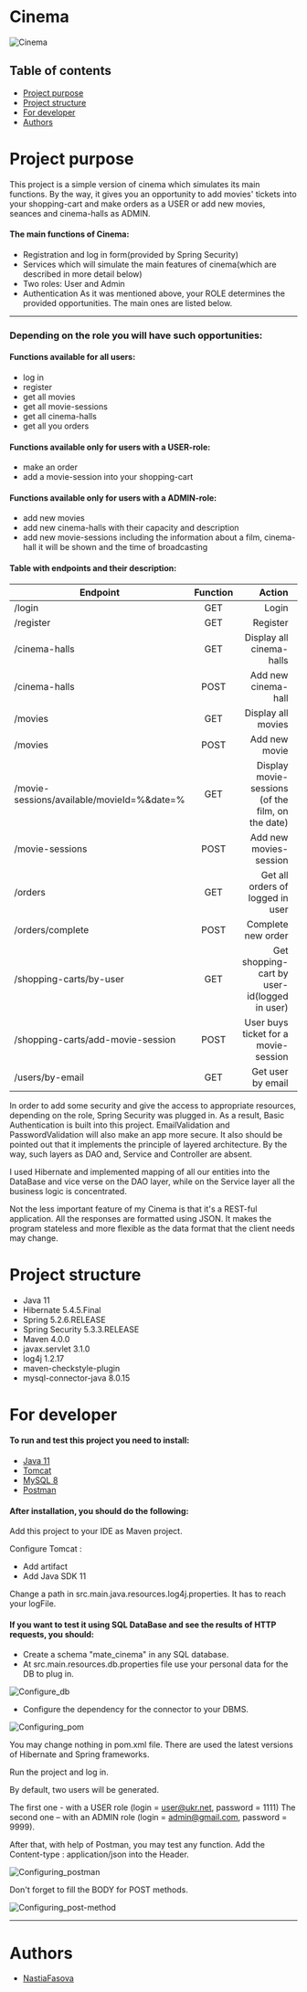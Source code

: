 # Cinema

![Cinema](/images/cinema.jpg)

## Table of contents
* [Project purpose](#purpose)
* [Project structure](#structure)
* [For developer](#for_developer)
* [Authors](#authors)

# <a name="purpose"></a>Project purpose
This project is a simple version of cinema which simulates its main functions.
By the way, it gives you an opportunity to add movies' tickets into your shopping-cart
and make orders as a USER or add new movies, seances and cinema-halls as ADMIN.
#### The main functions of Cinema:

* Registration and log in form(provided by Spring Security)
* Services which will simulate the main features of cinema(which are described in more detail below)
* Two roles: User and Admin
* Authentication
As it was mentioned above, your ROLE determines the provided opportunities.
The main ones are listed below.
<hr>

### Depending on the role you will have such opportunities:

#### Functions available for all users:
* log in
* register
* get all movies
* get all movie-sessions
* get all cinema-halls
* get all you orders

#### Functions available only for users with a USER-role:

* make an order
* add a movie-session into your shopping-cart

#### Functions available only for users with a ADMIN-role:

* add new movies 
* add new cinema-halls with their capacity and description
* add new movie-sessions including the information about a film, cinema-hall 
it will be shown and the time of broadcasting

#### Table with endpoints and their description:
|   Endpoint                                 |   Function    |                    Action                           |          Role           |
| ------------------------------------------ |:-------------:| ---------------------------------------------------:|-------------------------|
| /login                                     |      GET      |  Login                                              |          all            |
| /register                                  |      GET      |  Register                                           |          all            |
| /cinema-halls                              |      GET      |  Display all cinema-halls                           |          all            |
| /cinema-halls                              |     POST      |  Add new cinema-hall                                |         ADMIN           |
| /movies                                    |      GET      |  Display all movies                                 |          all            |
| /movies                                    |     POST      |  Add new movie                                      |         ADMIN           |
| /movie-sessions/available/movieId=%&date=% |      GET      |  Display movie-sessions (of the film, on the date)  |          all            |
| /movie-sessions                            |     POST      |  Add new movies-session                             |         ADMIN           |
| /orders                                    |      GET      |  Get all orders of logged in user                   |          USER           |
| /orders/complete                           |     POST      |  Complete new order                                 |          USER           |
| /shopping-carts/by-user                    |      GET      |  Get shopping-cart by user-id(logged in user)       |    For authentication   |
| /shopping-carts/add-movie-session          |     POST      |  User buys ticket for a movie-session               |          USER           |
| /users/by-email                            |      GET      |  Get user by email                                  |    For authentication   |




In order to add some security and give the access to appropriate resources,
depending on the role,
Spring Security was plugged in. As a result, Basic Authentication is built into this project.
EmailValidation and PasswordValidation will also make an app more secure.
It also should be pointed out that it implements the principle of layered architecture.
By the way, such layers as DAO and, Service and Controller are absent.

I used Hibernate and implemented mapping of all our entities into the DataBase and vice verse on the DAO layer,
while on the Service layer all the business logic is concentrated.

Not the less important feature of my Cinema is that it's a REST-ful application.
All the responses are formatted using JSON. It makes the program stateless and more flexible as
the data format that the client needs may change.

# <a name="structure"></a>Project structure

* Java 11
* Hibernate 5.4.5.Final
* Spring 5.2.6.RELEASE
* Spring Security 5.3.3.RELEASE
* Maven 4.0.0
* javax.servlet 3.1.0
* log4j 1.2.17
* maven-checkstyle-plugin
* mysql-connector-java 8.0.15

# <a name="for_developer"></a>For developer
#### To run and test this project you need to install:

* [Java 11](https://www.oracle.com/java/technologies/javase-jdk11-downloads.html)
* [Tomcat](https://tomcat.apache.org/download-90.cgi)
* [MySQL 8 ](https://www.mysql.com/downloads/)
* [Postman](https://www.postman.com/downloads/)

#### After installation, you should do the following:

Add this project to your IDE as Maven project.

Configure Tomcat : 
* Add artifact
* Add Java SDK 11

Change a path in src.main.java.resources.log4j.properties. It has to reach your logFile.

#### If you want to test it using SQL DataBase and see the results of HTTP requests, you should:  

* Create a schema "mate_cinema" in any SQL database.
* At src.main.resources.db.properties file use your personal data for the DB to plug in.

![Configure_db](/images/configure_db.png)

* Configure the dependency for the connector to your DBMS.

![Configuring_pom](/images/my_sql.png)

You may change nothing in pom.xml file. There are used the latest versions 
of Hibernate and Spring frameworks.

Run the project and log in.

By default, two users will be generated.
 
The first one - with a USER role (login = user@ukr.net, password = 1111) 
The second one – with an ADMIN role (login = admin@gmail.com, password = 9999). 

After that, with help of Postman, you may test any function.
Add the Content-type : application/json into the Header.

![Configuring_postman](/images/configure_postman.png)

Don't forget to fill the BODY for POST methods.

![Configuring_post-method](/images/configure_post-method.png)
<hr>

# <a name="authors"></a>Authors
* [NastiaFasova](https://github.com/NastiaFasova) 
